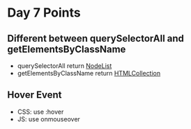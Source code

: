 # Day 7 Points

## Different between querySelectorAll and getElementsByClassName

+ querySelectorAll return [NodeList](https://developer.mozilla.org/en-US/docs/Web/API/NodeList)
+ getElementsByClassName return [HTMLCollection](https://developer.mozilla.org/en-US/docs/Web/API/HTMLCollection)

## Hover Event

+ CSS: use :hover
+ JS: use onmouseover
